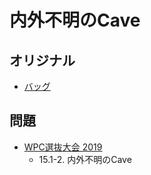 # 内外不明のCave

## オリジナル
- [バッグ](cave.md)

## 問題
- [WPC選抜大会 2019](../questions/jwpc2019.md)
	- 15.1-2. 内外不明のCave
